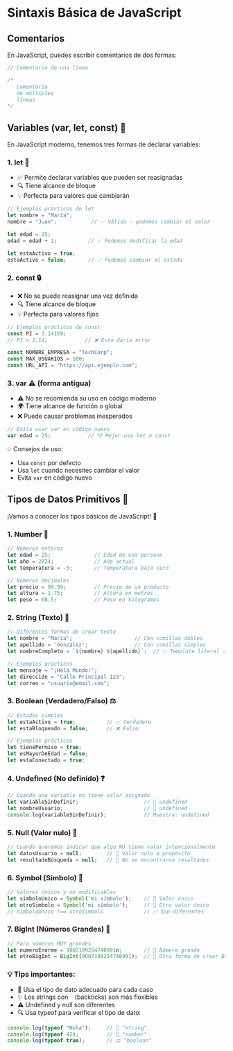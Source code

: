 # Sintaxis Básica de JavaScript

## Comentarios
En JavaScript, puedes escribir comentarios de dos formas:

```javascript
// Comentario de una línea

/* 
   Comentario 
   de múltiples 
   líneas 
*/
```

## Variables (var, let, const) 🎯

En JavaScript moderno, tenemos tres formas de declarar variables:

### 1. let 📝
- ✅ Permite declarar variables que pueden ser reasignadas
- 🔍 Tiene alcance de bloque
- 💡 Perfecta para valores que cambiarán
```javascript
// Ejemplos prácticos de let
let nombre = "María";
nombre = "Juan";           // ✅ Válido - podemos cambiar el valor

let edad = 25;
edad = edad + 1;          // ✅ Podemos modificar la edad

let estaActivo = true;
estaActivo = false;       // ✅ Podemos cambiar el estado
```

### 2. const 🔒
- ❌ No se puede reasignar una vez definida
- 🔍 Tiene alcance de bloque
- 💡 Perfecta para valores fijos
```javascript
// Ejemplos prácticos de const
const PI = 3.14159;
// PI = 3.14;            // ❌ Esto daría error

const NOMBRE_EMPRESA = "TechCorp";
const MAX_USUARIOS = 100;
const URL_API = "https://api.ejemplo.com";
```

### 3. var ⚠️ (forma antigua)
- ⚠️ No se recomienda su uso en código moderno
- 🌍 Tiene alcance de función o global
- ❌ Puede causar problemas inesperados
```javascript
// Evita usar var en código nuevo
var edad = 25;            // 👎 Mejor usa let o const
```

💡 Consejos de uso:
- Usa `const` por defecto
- Usa `let` cuando necesites cambiar el valor
- Evita `var` en código nuevo

## Tipos de Datos Primitivos 🧱

¡Vamos a conocer los tipos básicos de JavaScript! 🚀

### 1. Number 🔢
```javascript
// Números enteros
let edad = 25;              // Edad de una persona
let año = 2024;             // Año actual
let temperatura = -5;       // Temperatura bajo cero

// Números decimales
let precio = 99.99;         // Precio de un producto
let altura = 1.75;          // Altura en metros
let peso = 68.5;            // Peso en kilogramos
```

### 2. String (Texto) 📝
```javascript
// Diferentes formas de crear texto
let nombre = "María";                    // Con comillas dobles
let apellido = 'González';               // Con comillas simples
let nombreCompleto = `${nombre} ${apellido}`;  // ✨ Template literal - Más moderno

// Ejemplos prácticos
let mensaje = "¡Hola Mundo!";
let dirección = "Calle Principal 123";
let correo = "usuario@email.com";
```

### 3. Boolean (Verdadero/Falso) ⚖️
```javascript
// Estados simples
let estaActivo = true;          // ✅ Verdadero
let estaBloqueado = false;      // ❌ Falso

// Ejemplos prácticos
let tienePermiso = true;
let esMayorDeEdad = false;
let estaConectado = true;
```

### 4. Undefined (No definido) ❓
```javascript
// Cuando una variable no tiene valor asignado
let variableSinDefinir;                     // 🤔 undefined
let nombreUsuario;                          // 🤔 undefined
console.log(variableSinDefinir);            // Muestra: undefined
```

### 5. Null (Valor nulo) 🚫
```javascript
// Cuando queremos indicar que algo NO tiene valor intencionalmente
let datosUsuario = null;        // 🚫 Valor nulo a propósito
let resultadoBúsqueda = null;   // 🚫 No se encontraron resultados
```

### 6. Symbol (Símbolo) 💎
```javascript
// Valores únicos y no modificables
let simboloUnico = Symbol('mi símbolo');    // 💎 Valor único
let otroSimbolo = Symbol('mi símbolo');     // 💎 Otro valor único
// simboloUnico !== otroSimbolo             // ✅ Son diferentes
```

### 7. BigInt (Números Grandes) 🔋
```javascript
// Para números MUY grandes
let numeroEnorme = 9007199254740991n;       // 🔋 Número grande
let otroBigInt = BigInt(9007199254740991);  // 🔋 Otra forma de crear BigInt
```

### 💡 Tips importantes:
- 🎯 Usa el tipo de dato adecuado para cada caso
- ✨ Los strings con ` ` (backticks) son más flexibles
- ⚠️ Undefined y null son diferentes
- 🔍 Usa typeof para verificar el tipo de dato:
```javascript
console.log(typeof "Hola");     // 📝 "string"
console.log(typeof 42);         // 🔢 "number"
console.log(typeof true);       // ⚖️ "boolean"
```
